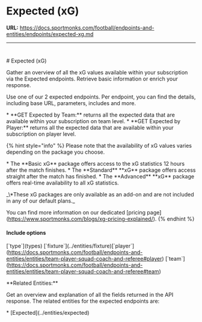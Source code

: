 # Expected (xG)

**URL:** https://docs.sportmonks.com/football/endpoints-and-entities/endpoints/expected-xg.md

---

# 

\# Expected (xG)

Gather an overview of all the xG values available within your subscription via the Expected endpoints. Retrieve basic information or enrich your response.&#x20;

Use one of our 2 expected endpoints. Per endpoint, you can find the details, including base URL, parameters, includes and more.&#x20;

\* \*\*GET Expected by Team:\*\* returns all the expected data that are available within your subscription on team level.&#x20;
\* \*\*GET Expected by Player:\*\* returns all the expected data that are available within your subscription on player level.&#x20;

{% hint style="info" %}
Please note that the availability of xG values varies depending on the package you choose.&#x20;

\* The \*\*Basic xG\*\* package offers access to the xG statistics 12 hours after the match finishes.&#x20;
\* The \*\*Standard\*\* \*\*xG\*\* package offers access straight after the match has finished.&#x20;
\* The \*\*Advanced\*\* \*\*xG\*\* package offers real-time availability to all xG statistics.

\_\\\*These xG packages are only available as an add-on and are not included in any of our default plans.\_

You can find more information on our dedicated \[pricing page\](https://www.sportmonks.com/blogs/xg-pricing-explained/).&#x20;
{% endhint %}

#### Include options

\[\`type\`\](types) \[\`fixture\`\](../entities/fixture)\[\`player\`\](https://docs.sportmonks.com/football/endpoints-and-entities/entities/team-player-squad-coach-and-referee#player) \[\`team\`\](https://docs.sportmonks.com/football/endpoints-and-entities/entities/team-player-squad-coach-and-referee#team)

\*\*Related Entities:\*\*

Get an overview and explanation of all the fields returned in the API response. The related entities for the expected endpoints are:

\* \[Expected\](../entities/expected)